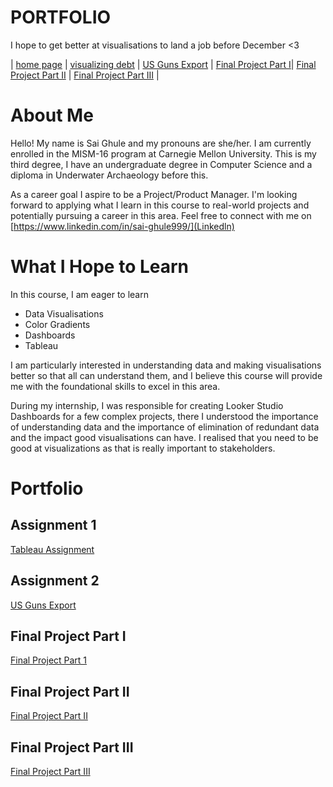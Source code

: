 # PORTFOLIO
I hope to get better at visualisations to land a job before December <3

| [home page](https://ghulepati.github.io/ghule-portfolio/) | [visualizing debt](tableau.md) | [US Guns Export](Export.md) | [Final Project Part I](https://ghulepati.github.io/ghule-portfolio/final_project_SaiGhule.html)| [Final Project Part II](Final_Project_SaiGhule_Part_II.md) | [Final Project Part III](Final_project_SaiGhule_Part_III.md) |
# About Me

Hello! My name is Sai Ghule and my pronouns are she/her. I am currently enrolled in the MISM-16 program at Carnegie Mellon University. This is my third degree, I have an undergraduate degree in Computer Science and a diploma in Underwater Archaeology before this.

As a career goal I aspire to be a Project/Product Manager. I'm looking forward to applying what I learn in this course to real-world projects and potentially pursuing a career in this area. Feel free to connect with me on [https://www.linkedin.com/in/sai-ghule999/](Linkedln)


# What I Hope to Learn

In this course, I am eager to learn 
- Data Visualisations
- Color Gradients
- Dashboards
- Tableau

I am particularly interested in understanding data and making visualisations better so that all can understand them, and I believe this course will provide me with the foundational skills to excel in this area. 

During my internship, I was responsible for creating Looker Studio Dashboards for a few complex projects, there I understood the importance of understanding data and the importance of elimination of redundant data and the impact good visualisations can have. I realised that you need to be good at visualizations as that is really important to stakeholders. 

# Portfolio

## Assignment 1

[Tableau Assignment](tableau.md)

## Assignment 2

[US Guns Export](Export.md)

## Final Project Part I
[Final Project Part 1](final_project_SaiGhule.md)

## Final Project Part II
[Final Project Part II](Final_Project_SaiGhule_Part_II.md)

## Final Project Part III
[Final Project Part III](https://carnegiemellon.shorthandstories.com/being-a-woman-in-the-21st-century/index.html)




